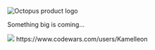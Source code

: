 ![Octopus product logo](https://github.com/Kamelleon/Kamelleon/blob/main/octopus.PNG)

Something big is coming...

<img src=https://www.codewars.com/users/Kamelleon/badges/large>
https://www.codewars.com/users/Kamelleon


